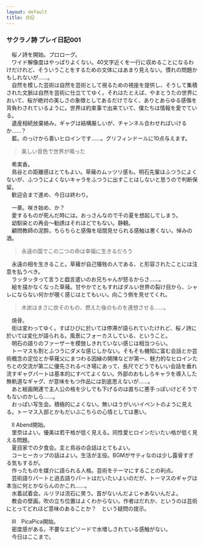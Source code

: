 ```yaml
---
layout: default
title: 日記
---
```


### サクラノ詩 プレイ日記001
　桜ノ詩を開始。プロローグ。  
　ワイド解像度はやっぱりよくない。40文字近くを一行に収めることになるわけだけれど、そういうことをするための文体にはあまり見えない。慣れの問題かもしれないが……。  
　自然を模した芸術は自然を芸術として視るための視座を提供し、そうして集積された文脈は自然を芸術に仕立ててゆく。それはたとえば、やまとうたの世界において、桜が絶対の美しさの象徴としてあるだけでなく、ありとあらゆる感傷を背負わされているように。世界は約束事で出来ていて、僕たちは情報を愛でている。  
　遺産相続放棄絡み。ギャグは結構厳しいが、チャンネル合わせればいけるか……？  
　藍。のっけから善いヒロインです……。グリフィンドールに10点与えます。  
  
>美しい音色で世界が鳴った  
  
　希実香。  
　鳥谷との距離感はとてもよい。草薙のムッツリ感も。明石先輩はふつうによくないが、ふつうによくないキャラをふつうに出すことはしないと思うので判断保留。  
　歓迎会まで進め、今日は終わり。  
  
　一章。咲き始め、か？  
　愛するものが死んだ時には。おっさんなので千の夏を想起してしまう。  
　幼馴染との再会～勧誘はそれほどでもない。静観。  
　顧問教師の泥酔。ちらちらと感傷を垣間見せられる感触は悪くない。悼みの酒。  
  
>永遠の国でこの二つの命は幸福に生きるだろう  
  
　永遠の相を生きること。草薙が自己犠牲の人である、と形容されたことには注意を払うべき。  
　ラッタッタって言うと戯言遣いのお兄ちゃんが怒るからさ……。  
　絵を描かなくなった草薙。甘やかでともすればダルい世界の裂け目から、シャレにならない何かが覗く感じはとてもいい。向こう側を見せてくれ。  
  
>木炭はまさに炭そのもの、燃えた後のものを連想させる……。  
  
　焼骨。  
　街は変わってゆく。すばひびに於いては停滞が語られていたけれど、桜ノ詩に於いては変化が語られる。風景にフォーカスしている、ということ。  
　明石の語りのファーザーを模倣しきれていない感じは相当つらい。  
　トーマスも割とふつうにダメな感じしかない。そもそも機知に富む会話とか芸術概念の定位とか草薙父にまつわる因縁の開陳などが第一、魅力的なヒロインたちとの交流が第二に優先されるべき場にあって、長尺でどうでもいい会話を垂れ流すギャグパートは基本的にすべてよくない。外部のおもしろキャラを導入した無軌道なギャグ、が意味をもつ作品には到底思えないが……。  
　あと絵画関連で主人公の格を少しでも下げるのは直ちに悪手っぽいけどそうでもないのかしら……。  
　おっぱい写生会。積極的によくない。無いほうがいいイベントのように見える。トーマス入部とかもだいぶこちらの心情としては悪い。  
  
　II Abend開始。  
　里奈はよい。優美は若干格が低く見える。同性愛ヒロインだいたい格が低く見える問題。  
　夏目家での夕食会。圭と鳥谷の会話はとてもよい。  
　コーヒーカップの話はよい。生活が主役。BGMがサティなのは少し露骨すぎる気もするが。  
　作ったものを媒介に語られる人格。芸術をテーマにすることの利点。  
　芸術語りパートと過去語りパートはだいたいよいのだが、トーマスのギャグは本当に何とかならんのかこれ……。  
　水着試着会。ルリヲは流石に笑う。首がないんだよじゃあないんだよ。  
　教会の壁画。吹の立ち位置はよくわからない。作者はだれか、というのは芸術にとってどれほど意味のあることか？　という疑問の提示。  

　III　PicaPica開始。  
　密度感がある。不要なエピソードで水増しされている感触がない。  
　今日はここまで。
